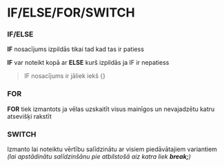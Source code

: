 # IF/ELSE/FOR/SWITCH  

### IF/ELSE  

**IF** nosacījums izpildās tikai tad kad tas ir patiess  

**IF** var noteikt kopā ar **ELSE** kurš izpildās ja IF ir nepatiess  

> IF nosacījums ir jāliek iekš {}  

### FOR  

**FOR** tiek izmantots ja vēlas uzskaitīt visus mainīgos un nevajadzētu katru atsevišķi rakstīt  

### SWITCH  

Izmanto lai noteiktu vērtību salīdzinātu ar visiem piedāvātajiem variantiem _(lai apstādinātu salīdzinšānu pie atbilstošā aiz katra liek **break;**)_  

